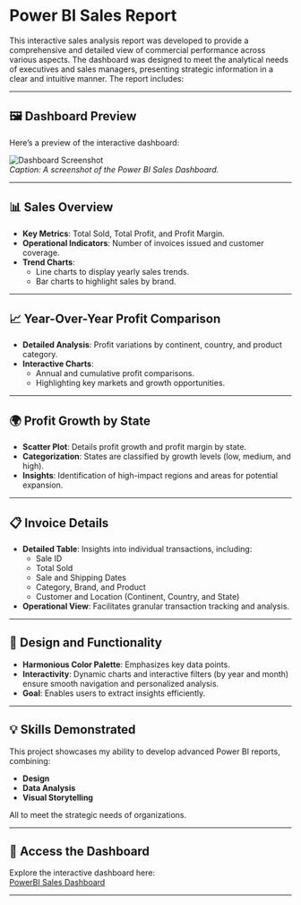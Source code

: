 # Power BI Sales Report

This interactive sales analysis report was developed to provide a comprehensive and detailed view of commercial performance across various aspects. The dashboard was designed to meet the analytical needs of executives and sales managers, presenting strategic information in a clear and intuitive manner. The report includes:

---

## 🖼️ **Dashboard Preview**
Here’s a preview of the interactive dashboard:

![Dashboard Screenshot](https://i.imgur.com/cQc1nZ0.png)  
*Caption: A screenshot of the Power BI Sales Dashboard.*

---

## 📊 **Sales Overview**
- **Key Metrics**: Total Sold, Total Profit, and Profit Margin.
- **Operational Indicators**: Number of invoices issued and customer coverage.
- **Trend Charts**:
  - Line charts to display yearly sales trends.
  - Bar charts to highlight sales by brand.

---

## 📈 **Year-Over-Year Profit Comparison**
- **Detailed Analysis**: Profit variations by continent, country, and product category.
- **Interactive Charts**:
  - Annual and cumulative profit comparisons.
  - Highlighting key markets and growth opportunities.

---

## 🌍 **Profit Growth by State**
- **Scatter Plot**: Details profit growth and profit margin by state.
- **Categorization**: States are classified by growth levels (low, medium, and high).
- **Insights**: Identification of high-impact regions and areas for potential expansion.

---

## 📋 **Invoice Details**
- **Detailed Table**: Insights into individual transactions, including:
  - Sale ID
  - Total Sold
  - Sale and Shipping Dates
  - Category, Brand, and Product
  - Customer and Location (Continent, Country, and State)
- **Operational View**: Facilitates granular transaction tracking and analysis.

---

## 🎨 **Design and Functionality**
- **Harmonious Color Palette**: Emphasizes key data points.
- **Interactivity**: Dynamic charts and interactive filters (by year and month) ensure smooth navigation and personalized analysis.
- **Goal**: Enables users to extract insights efficiently.

---

## 💡 **Skills Demonstrated**
This project showcases my ability to develop advanced Power BI reports, combining:
- **Design**
- **Data Analysis**
- **Visual Storytelling**

All to meet the strategic needs of organizations.

---

## 🔗 **Access the Dashboard**
Explore the interactive dashboard here:  
<a href="https://app.powerbi.com/view?r=eyJrIjoiZGVlMDQwYmMtMDI0NC00YmI2LWEyMjctYzk2YWZjZWViNmQ2IiwidCI6ImFjYmJkZDFlLTE4YWYtNDIyMy04ZTdiLWMwZDk3MTllYTVmZiJ9" target="_blank">PowerBI Sales Dashboard</a>

---
